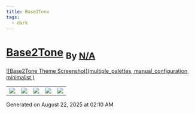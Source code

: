 ```yaml
---
title: Base2Tone
tags:
  - dark
---
```

<div style="theme_page_template_version_1"> </div>

<h1>
    <a href="deathau/Base2Tone-For-Obsidian.md">Base2Tone</a>
    <sub>By <a href="https://github.com/N/A">N/A</a></sub>
</h1>

[![Base2Tone Theme Screenshot](multiple_palettes, manual_configuration, minimalist,)](deathau/Base2Tone-For-Obsidian.md)


<div class="inforow">
    <table>
        <tbody>
            <tr>
                <td><img src="https://img.shields.io/github/stars/?color=573E7A&amp;logo=github&amp;style=for-the-badge"></td>
                <td><img src="https://img.shields.io/github/issues/?color=573E7A&amp;logo=github&amp;style=for-the-badge"></td>
                <td><img src="https://img.shields.io/github/issues-pr/?color=573E7A&amp;logo=github&amp;style=for-the-badge"></td>
                <td><img src="https://img.shields.io/badge/Created%20on-Unknown-blue?color=573E7A&amp;logo=github&amp;style=for-the-badge"></td>
                <td><img src="https://img.shields.io/github/last-commit/?color=573E7A&amp;label=last%20update&amp;logo=github&amp;style=for-the-badge"></td>
            </tr>
        </tbody>
    </table>
</div>

Generated on August 22, 2025 at 02:10 AM
